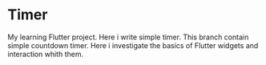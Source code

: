 # Timer

My learning Flutter project. Here i write simple timer.
This branch contain simple countdown timer. Here i investigate the basics of Flutter widgets and interaction whith them.

